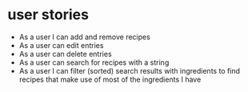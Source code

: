 # user stories
- As a user I can add and remove recipes
- As a user can edit entries
- As a user can delete entries
- As a user can search for recipes with a string
- As a user I can filter (sorted) search results with ingredients to find recipes that make use of most of the ingredients I have
